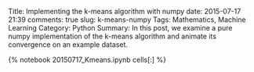 ﻿Title: Implementing the k-means algorithm with numpy 
date: 2015-07-17 21:39
comments: true
slug: k-means-numpy
Tags: Mathematics, Machine Learning
Category: Python
Summary: In this post, we examine a pure numpy implementation of the k-means algorithm and animate its convergence on an example dataset.

{% notebook 20150717_Kmeans.ipynb cells[:] %}
